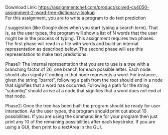 Download Link: https://assignmentchef.com/product/solved-cs4050-assignment-2-word-tree-dictionary-lookup
<br>
For this assignment, you are to write a program to do text prediction

/ suggestion (like Google does when you start typing a search term). That is, as the user types, the program will show a list of N words that the user might be in the process of typing. This assignment requires two phases. The first phase will read in a file with words and build an internal representation as described below. The second phase will use this representation to make text predictions.

Phase1: The internal representation that you are to use is a tree with a branching factor of 26, one branch for each possible letter. Each node should also signify if ending in that node represents a word. For instance, given the string ”parrot”, following a path from the root should end in a node that signifies that a word has occurred. Following a path for the string ”subantiq” should arrive at a node that signifies that a word does not end at that node.

Phase2: Once the tree has been built the program should be ready for user interaction. As the user types, the program should print out about 10 possibilities. If you are using the command line for your program then just print any 10 of the remaining possibilities after each keystroke. If you are using a GUI, then print to a textArea in the GUI.